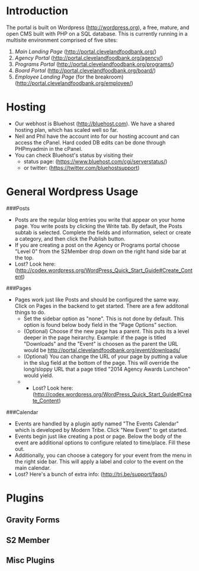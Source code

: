 Introduction
====================
The portal is built on Wordpress (http://wordpress.org), a free, mature, and open CMS built with PHP on a SQL database. This is currently running in a multisite environment comprised of five sites:

1. *Main Landing Page* (http://portal.clevelandfoodbank.org/)
2. *Agency Portal* (http://portal.clevelandfoodbank.org/agency/)
3. *Programs Portal* (http://portal.clevelandfoodbank.org/programs/)
4. *Board Portal* (http://portal.clevelandfoodbank.org/board/)
5. *Employee Landing Page* (for the breakroom) (http://portal.clevelandfoodbank.org/employee/)

Hosting
=========================
- Our webhost is Bluehost (http://bluehost.com). We have a shared hosting plan, which has scaled well so far. 
- Neil and Phil have the account into for our hosting account and can access the cPanel. Hard coded DB edits can be done through PHPmyadmin in the cPanel. 
- You can check Bluehost's status by visiting their 
    - status page: (https://www.bluehost.com/cgi/serverstatus/) 
    - or twitter: (https://twitter.com/bluehostsupport)

General Wordpress Usage
=========================
###Posts
- Posts are the regular blog entries you write that appear on your home page. You write posts by clicking the Write tab. By default, the Posts subtab is selected. Complete the fields and information, select or create a category, and then click the Publish button.
- If you are creating a post on the Agency or Programs portal choose "Level 0" from the S2Member drop down on the right hand side bar at the top.
- Lost? Look here: (http://codex.wordpress.org/WordPress_Quick_Start_Guide#Create_Content)

###Pages
- Pages work just like Posts and should be configured the same way. Click on Pages in the backend to get started. There are a few additonal things to do.
  - Set the sidebar option as "none". This is not done by default. This option is found below body field in the "Page Options" section.
  - (Optional) Choose if the new page has a parent. This puts its a level deeper in the page heirarchy. Example: if the page is titled "Downloads" and the "Event" is choosen as the parent the URL would be http://portal.clevelandfoodbank.org/event/downloads/ 
  - (Optional) You can change the URL of your page by putting a value in the slug field at the bottom of the page. This will override the long/sloppy URL that a page titled "2014 Agency Awards Luncheon" would yield.
  - - Lost? Look here: (http://codex.wordpress.org/WordPress_Quick_Start_Guide#Create_Content)

###Calendar
- Events are handled by a plugin aptly named "The Events Calendar" which is developed by Modern Tribe. Click "New Event" to get started. 
- Events begin just like creating a post or page. Below the body of the event are additional options to configure related to time/place. Fill these out. 
- Additionally, you can choose a category for your event from the menu in the right side bar. This will apply a label and color to the event on the main calendar. 
- Lost? Here's a bunch of extra info: (http://tri.be/support/faqs/) 

Plugins
=========================


Gravity Forms
-------------------------

S2 Member
-------------------------

Misc Plugins
-------------------------


